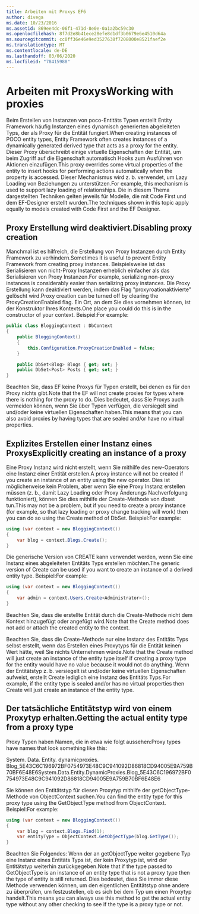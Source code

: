 ```yaml
---
title: Arbeiten mit Proxys EF6
author: divega
ms.date: 10/23/2016
ms.assetid: 869ee4dc-06f1-471d-8e0e-0a1a2bc59c30
ms.openlocfilehash: 8f7d2e8b41ece28efe8d1df3b0679e6e4510d64a
ms.sourcegitcommit: cc0ff36e46e9ed3527638f7208000e8521faef2e
ms.translationtype: MT
ms.contentlocale: de-DE
ms.lasthandoff: 03/06/2020
ms.locfileid: "78415988"
---
```

# <a name="working-with-proxies"></a><span data-ttu-id="a82bd-102">Arbeiten mit Proxys</span><span class="sxs-lookup"><span data-stu-id="a82bd-102">Working with proxies</span></span>
<span data-ttu-id="a82bd-103">Beim Erstellen von Instanzen von poco-Entitäts Typen erstellt Entity Framework häufig Instanzen eines dynamisch generierten abgeleiteten Typs, der als Proxy für die Entität fungiert.</span><span class="sxs-lookup"><span data-stu-id="a82bd-103">When creating instances of POCO entity types, Entity Framework often creates instances of a dynamically generated derived type that acts as a proxy for the entity.</span></span> <span data-ttu-id="a82bd-104">Dieser Proxy überschreibt einige virtuelle Eigenschaften der Entität, um beim Zugriff auf die Eigenschaft automatisch Hooks zum Ausführen von Aktionen einzufügen.</span><span class="sxs-lookup"><span data-stu-id="a82bd-104">This proxy overrides some virtual properties of the entity to insert hooks for performing actions automatically when the property is accessed.</span></span> <span data-ttu-id="a82bd-105">Dieser Mechanismus wird z. b. verwendet, um Lazy Loading von Beziehungen zu unterstützen.</span><span class="sxs-lookup"><span data-stu-id="a82bd-105">For example, this mechanism is used to support lazy loading of relationships.</span></span> <span data-ttu-id="a82bd-106">Die in diesem Thema dargestellten Techniken gelten jeweils für Modelle, die mit Code First und dem EF-Designer erstellt wurden.</span><span class="sxs-lookup"><span data-stu-id="a82bd-106">The techniques shown in this topic apply equally to models created with Code First and the EF Designer.</span></span>  

## <a name="disabling-proxy-creation"></a><span data-ttu-id="a82bd-107">Proxy Erstellung wird deaktiviert.</span><span class="sxs-lookup"><span data-stu-id="a82bd-107">Disabling proxy creation</span></span>  

<span data-ttu-id="a82bd-108">Manchmal ist es hilfreich, die Erstellung von Proxy Instanzen durch Entity Framework zu verhindern.</span><span class="sxs-lookup"><span data-stu-id="a82bd-108">Sometimes it is useful to prevent Entity Framework from creating proxy instances.</span></span> <span data-ttu-id="a82bd-109">Beispielsweise ist das Serialisieren von nicht-Proxy Instanzen erheblich einfacher als das Serialisieren von Proxy Instanzen.</span><span class="sxs-lookup"><span data-stu-id="a82bd-109">For example, serializing non-proxy instances is considerably easier than serializing proxy instances.</span></span> <span data-ttu-id="a82bd-110">Die Proxy Erstellung kann deaktiviert werden, indem das Flag "proxyroationaktivierte" gelöscht wird.</span><span class="sxs-lookup"><span data-stu-id="a82bd-110">Proxy creation can be turned off by clearing the ProxyCreationEnabled flag.</span></span> <span data-ttu-id="a82bd-111">Ein Ort, an dem Sie dies vornehmen können, ist der Konstruktor Ihres Kontexts.</span><span class="sxs-lookup"><span data-stu-id="a82bd-111">One place you could do this is in the constructor of your context.</span></span> <span data-ttu-id="a82bd-112">Beispiel:</span><span class="sxs-lookup"><span data-stu-id="a82bd-112">For example:</span></span>  

``` csharp
public class BloggingContext : DbContext
{
    public BloggingContext()
    {
        this.Configuration.ProxyCreationEnabled = false;
    }  

    public DbSet<Blog> Blogs { get; set; }
    public DbSet<Post> Posts { get; set; }
}
```  

<span data-ttu-id="a82bd-113">Beachten Sie, dass EF keine Proxys für Typen erstellt, bei denen es für den Proxy nichts gibt.</span><span class="sxs-lookup"><span data-stu-id="a82bd-113">Note that the EF will not create proxies for types where there is nothing for the proxy to do.</span></span> <span data-ttu-id="a82bd-114">Dies bedeutet, dass Sie Proxys auch vermeiden können, wenn Sie über Typen verfügen, die versiegelt sind und/oder keine virtuellen Eigenschaften haben.</span><span class="sxs-lookup"><span data-stu-id="a82bd-114">This means that you can also avoid proxies by having types that are sealed and/or have no virtual properties.</span></span>  

## <a name="explicitly-creating-an-instance-of-a-proxy"></a><span data-ttu-id="a82bd-115">Explizites Erstellen einer Instanz eines Proxys</span><span class="sxs-lookup"><span data-stu-id="a82bd-115">Explicitly creating an instance of a proxy</span></span>  

<span data-ttu-id="a82bd-116">Eine Proxy Instanz wird nicht erstellt, wenn Sie mithilfe des new-Operators eine Instanz einer Entität erstellen.</span><span class="sxs-lookup"><span data-stu-id="a82bd-116">A proxy instance will not be created if you create an instance of an entity using the new operator.</span></span> <span data-ttu-id="a82bd-117">Dies ist möglicherweise kein Problem, aber wenn Sie eine Proxy Instanz erstellen müssen (z. b., damit Lazy Loading oder Proxy Änderungs Nachverfolgung funktioniert), können Sie dies mithilfe der Create-Methode von dbset tun.</span><span class="sxs-lookup"><span data-stu-id="a82bd-117">This may not be a problem, but if you need to create a proxy instance (for example, so that lazy loading or proxy change tracking will work) then you can do so using the Create method of DbSet.</span></span> <span data-ttu-id="a82bd-118">Beispiel:</span><span class="sxs-lookup"><span data-stu-id="a82bd-118">For example:</span></span>  

``` csharp
using (var context = new BloggingContext())
{
    var blog = context.Blogs.Create();
}
```  

<span data-ttu-id="a82bd-119">Die generische Version von CREATE kann verwendet werden, wenn Sie eine Instanz eines abgeleiteten Entitäts Typs erstellen möchten.</span><span class="sxs-lookup"><span data-stu-id="a82bd-119">The generic version of Create can be used if you want to create an instance of a derived entity type.</span></span> <span data-ttu-id="a82bd-120">Beispiel:</span><span class="sxs-lookup"><span data-stu-id="a82bd-120">For example:</span></span>  

``` csharp
using (var context = new BloggingContext())
{
    var admin = context.Users.Create<Administrator>();
}
```  

<span data-ttu-id="a82bd-121">Beachten Sie, dass die erstellte Entität durch die Create-Methode nicht dem Kontext hinzugefügt oder angefügt wird.</span><span class="sxs-lookup"><span data-stu-id="a82bd-121">Note that the Create method does not add or attach the created entity to the context.</span></span>  

<span data-ttu-id="a82bd-122">Beachten Sie, dass die Create-Methode nur eine Instanz des Entitäts Typs selbst erstellt, wenn das Erstellen eines Proxytyps für die Entität keinen Wert hätte, weil Sie nichts Unternehmen würde.</span><span class="sxs-lookup"><span data-stu-id="a82bd-122">Note that the Create method will just create an instance of the entity type itself if creating a proxy type for the entity would have no value because it would not do anything.</span></span> <span data-ttu-id="a82bd-123">Wenn der Entitätstyp z. b. versiegelt ist und/oder keine virtuellen Eigenschaften aufweist, erstellt Create lediglich eine Instanz des Entitäts Typs.</span><span class="sxs-lookup"><span data-stu-id="a82bd-123">For example, if the entity type is sealed and/or has no virtual properties then Create will just create an instance of the entity type.</span></span>  

## <a name="getting-the-actual-entity-type-from-a-proxy-type"></a><span data-ttu-id="a82bd-124">Der tatsächliche Entitätstyp wird von einem Proxytyp erhalten.</span><span class="sxs-lookup"><span data-stu-id="a82bd-124">Getting the actual entity type from a proxy type</span></span>  

<span data-ttu-id="a82bd-125">Proxy Typen haben Namen, die in etwa wie folgt aussehen:</span><span class="sxs-lookup"><span data-stu-id="a82bd-125">Proxy types have names that look something like this:</span></span>  

<span data-ttu-id="a82bd-126">System. Data. Entity. dynamicproxies. Blog_5E43C6C196972BF0754973E48C9C941092D86818CD94005E9A759B70BF6E48E6</span><span class="sxs-lookup"><span data-stu-id="a82bd-126">System.Data.Entity.DynamicProxies.Blog_5E43C6C196972BF0754973E48C9C941092D86818CD94005E9A759B70BF6E48E6</span></span>  

<span data-ttu-id="a82bd-127">Sie können den Entitätstyp für diesen Proxytyp mithilfe der getObjectType-Methode von ObjectContext suchen.</span><span class="sxs-lookup"><span data-stu-id="a82bd-127">You can find the entity type for this proxy type using the GetObjectType method from ObjectContext.</span></span> <span data-ttu-id="a82bd-128">Beispiel:</span><span class="sxs-lookup"><span data-stu-id="a82bd-128">For example:</span></span>  

``` csharp
using (var context = new BloggingContext())
{
    var blog = context.Blogs.Find(1);
    var entityType = ObjectContext.GetObjectType(blog.GetType());
}
```  

<span data-ttu-id="a82bd-129">Beachten Sie Folgendes: Wenn der an getObjectType weiter gegebene Typ eine Instanz eines Entitäts Typs ist, der kein Proxytyp ist, wird der Entitätstyp weiterhin zurückgegeben.</span><span class="sxs-lookup"><span data-stu-id="a82bd-129">Note that if the type passed to GetObjectType is an instance of an entity type that is not a proxy type then the type of entity is still returned.</span></span> <span data-ttu-id="a82bd-130">Dies bedeutet, dass Sie immer diese Methode verwenden können, um den eigentlichen Entitätstyp ohne andere zu überprüfen, um festzustellen, ob es sich bei dem Typ um einen Proxytyp handelt.</span><span class="sxs-lookup"><span data-stu-id="a82bd-130">This means you can always use this method to get the actual entity type without any other checking to see if the type is a proxy type or not.</span></span>  
